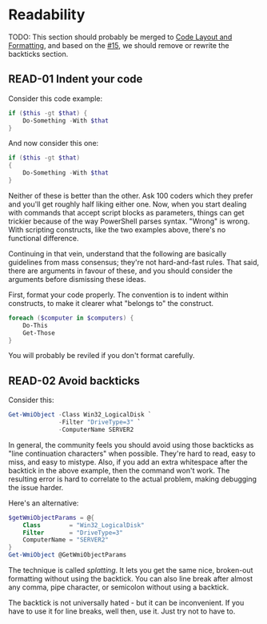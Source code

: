 # Readability

TODO: This section should probably be merged to [Code Layout and Formatting](Code-Layout-and-Formatting.md), and based on the [#15](https://github.com/PoshCode/PowerShellPracticeAndStyle/issues/15), we should remove or rewrite the backticks section.

## READ-01 Indent your code

Consider this code example:

```PowerShell
if ($this -gt $that) {
    Do-Something -With $that
}
```

And now consider this one:

```PowerShell
if ($this -gt $that)
{
    Do-Something -With $that
}
```

Neither of these is better than the other. Ask 100 coders which they prefer and you'll get roughly half liking either one. Now, when you start dealing with commands that accept script blocks as parameters, things can get trickier because of the way PowerShell parses syntax. "Wrong" is wrong. With scripting constructs, like the two examples above, there's no functional difference.

Continuing in that vein, understand that the following are basically guidelines from mass consensus; they're not hard-and-fast rules. That said, there are arguments in favour of these, and you should consider the arguments before dismissing these ideas.

First, format your code properly. The convention is to indent within constructs, to make it clearer what "belongs to" the construct.

```PowerShell
foreach ($computer in $computers) {
    Do-This
    Get-Those
}
```

You will probably be reviled if you don't format carefully.

## READ-02 Avoid backticks

Consider this:

```PowerShell
Get-WmiObject -Class Win32_LogicalDisk `
              -Filter "DriveType=3" `
              -ComputerName SERVER2
```

In general, the community feels you should avoid using those backticks as "line continuation characters" when possible. They're hard to read, easy to miss, and easy to mistype. Also, if you add an extra whitespace after the backtick in the above example, then the command won't work. The resulting error is hard to correlate to the actual problem, making debugging the issue harder.

Here's an alternative:

```PowerShell
$getWmiObjectParams = @{
    Class        = "Win32_LogicalDisk"
    Filter       = "DriveType=3"
    ComputerName = "SERVER2"
}
Get-WmiObject @GetWmiObjectParams
```

The technique is called _splatting_. It lets you get the same nice, broken-out formatting without using the backtick. You can also line break after almost any comma, pipe character, or semicolon without using a backtick.

The backtick is not universally hated - but it can be inconvenient. If you have to use it for line breaks, well then, use it. Just try not to have to.

